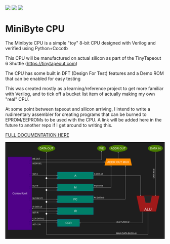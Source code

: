 ![](../../workflows/gds/badge.svg) ![](../../workflows/docs/badge.svg) ![](../../workflows/test/badge.svg)

# MiniByte CPU

The Minibyte CPU is a simple "toy" 8-bit CPU designed with Verilog and verified using Python+Cocotb

This CPU will be manufactured on actual silicon as part of the TinyTapeout 6 Shuttle (https://tinytapeout.com)

The CPU has some built in DFT (Design For Test) features and a Demo ROM that can be enabled for easy testing

This was created mostly as a learning/reference project to get more familiar with Verilog, and to tick off a bucket list item of actually making my own "real" CPU.

At some point between tapeout and silicon arriving, I intend to write a rudimentary assembler for creating programs that can be burned to EPROM/EEPROMs to be used with the CPU. A link will be added here in the future to another repo if I get around to writing this.

[FULL DOCUMENTATION HERE](docs/info.md)

![Minibyte Block Diagram](docs/block_diagram.png)
